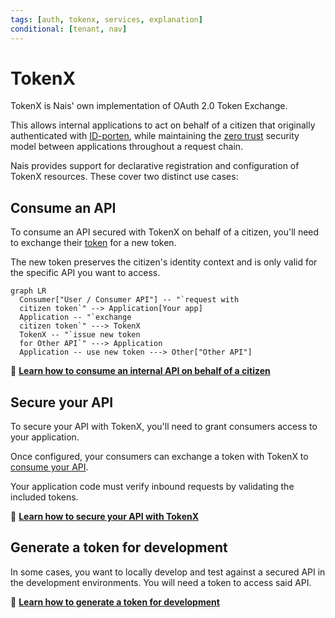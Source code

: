 ```yaml
---
tags: [auth, tokenx, services, explanation]
conditional: [tenant, nav]
---
```


# TokenX

TokenX is Nais' own implementation of OAuth 2.0 Token Exchange.

This allows internal applications to act on behalf of a citizen that originally authenticated with [ID-porten](../idporten/README.md),
while maintaining the [zero trust](../../workloads/explanations/zero-trust.md) security model between applications throughout a request chain.

Nais provides support for declarative registration and configuration of TokenX resources.
These cover two distinct use cases:

## Consume an API

To consume an API secured with TokenX on behalf of a citizen, you'll need to exchange their [token](../explanations/README.md#tokens) for a new token.

The new token preserves the citizen's identity context and is only valid for the specific API you want to access.

```mermaid
graph LR
  Consumer["User / Consumer API"] -- "`request with
  citizen token`" --> Application[Your app]
  Application -- "`exchange
  citizen token`" ---> TokenX
  TokenX -- "`issue new token
  for Other API`" ---> Application
  Application -- use new token ---> Other["Other API"]
```

:dart: [**Learn how to consume an internal API on behalf of a citizen**](how-to/consume.md)

## Secure your API

To secure your API with TokenX, you'll need to grant consumers access to your application.

Once configured, your consumers can exchange a token with TokenX to [consume your API](#consume-an-api).

Your application code must verify inbound requests by validating the included tokens.

:dart: [**Learn how to secure your API with TokenX**](how-to/secure.md)

## Generate a token for development

In some cases, you want to locally develop and test against a secured API in the development environments.
You will need a token to access said API.

:dart: [**Learn how to generate a token for development**](how-to/generate.md)
